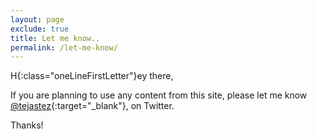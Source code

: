 ```yaml
---
layout: page
exclude: true
title: Let me know..
permalink: /let-me-know/
---
```


<span>H</span>{:class="oneLineFirstLetter"}ey there,

If you are planning to use any content from this site, please let me know [@tejastez](https://twitter.com/tejastez){:target="_blank"}, on Twitter.

Thanks!